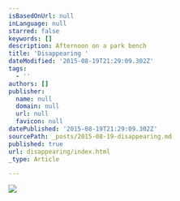 ```yaml
---
isBasedOnUrl: null
inLanguage: null
starred: false
keywords: []
description: Afternoon on a park bench
title: 'Disappearing '
dateModified: '2015-08-19T21:29:09.302Z'
tags:
  - ''
authors: []
publisher:
  name: null
  domain: null
  url: null
  favicon: null
datePublished: '2015-08-19T21:29:09.302Z'
sourcePath: _posts/2015-08-19-disappearing.md
published: true
url: disappearing/index.html
_type: Article

---
```

![](https://the-grid-user-content.s3-us-west-2.amazonaws.com/196c8e56-b1a3-4015-88a6-5341026af7b3.jpg)
